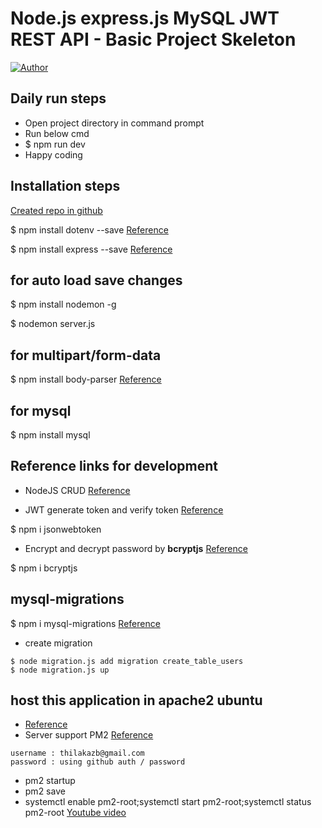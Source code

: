 # Node.js express.js MySQL JWT REST API - Basic Project Skeleton

[![Author](https://img.shields.io/badge/Author-Thilagaraja-blue.svg?style=flat-square)](https://github.com/thilakace)

## Daily run steps
* Open project directory in command prompt
* Run below cmd
* $ npm run dev
* Happy coding

## Installation steps

[Created repo in github](https://github.com/thilakace/node-js-mysql-basic) 

$ npm install dotenv --save  [Reference](https://www.npmjs.com/package/dotenv)

$ npm install express --save   [Reference](https://expressjs.com/)

## for auto load save changes
$ npm install nodemon -g

$ nodemon server.js

## for multipart/form-data
$ npm install body-parser [Reference](https://www.npmjs.com/package/body-parser)

## for mysql
$ npm install mysql

## Reference links for development

* NodeJS CRUD [Reference](https://www.itsolutionstuff.com/post/node-js-crud-with-mysql-tutorial-exampleexample.html)

* JWT generate token and verify token [Reference](https://www.section.io/engineering-education/how-to-build-authentication-api-with-jwt-token-in-nodejs/)

$ npm i jsonwebtoken

* Encrypt and decrypt password by __bcryptjs__ [Reference](https://www.npmjs.com/package/bcryptjs)

$ npm i bcryptjs

## mysql-migrations
$ npm i mysql-migrations [Reference](https://www.npmjs.com/package/mysql-migrations)

* create migration
```
$ node migration.js add migration create_table_users
$ node migration.js up
```

## host this application in apache2 ubuntu
* [Reference](https://www.cloudbooklet.com/setup-node-js-with-apache-proxy-on-ubuntu-18-04-for-production/)
* Server support PM2 [Reference](https://pm2.io/)
```
username : thilakazb@gmail.com
password : using github auth / password
```

* pm2 startup
* pm2 save
* systemctl enable pm2-root;systemctl start pm2-root;systemctl status pm2-root
[Youtube video](https://www.youtube.com/watch?v=M4Y45g8bmYg)